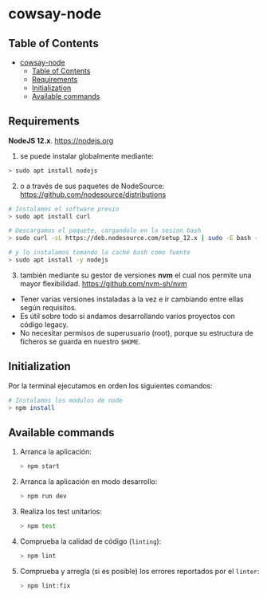 # cowsay-node

## Table of Contents

- [cowsay-node](#cowsay-node)
  - [Table of Contents](#table-of-contents)
  - [Requirements](#requirements)
  - [Initialization](#initialization)
  - [Available commands](#available-commands)

## Requirements

**NodeJS 12.x**. https://nodejs.org

1. se puede instalar globalmente mediante:
```bash
> sudo apt install nodejs
```
2. o a través de sus paquetes de NodeSource:
  https://github.com/nodesource/distributions
```bash
# Instalamos el software previo
> sudo apt install curl

# Descargamos el paquete, cargandolo en la sesion bash
> sudo curl -sL https://deb.nodesource.com/setup_12.x | sudo -E bash -

# y lo instalamos tomando la caché bash como fuente
> sudo apt install -y nodejs
```
3. también mediante su gestor de versiones **nvm** el cual nos permite una mayor flexibilidad.
  https://github.com/nvm-sh/nvm
  - Tener varias versiones instaladas a la vez e ir cambiando entre ellas según requisitos.
  - Es útil sobre todo si andamos desarrollando varios proyectos con código legacy.
  - No necesitar permisos de superusuario (root), porque su estructura de ficheros se guarda en nuestro `$HOME`.

## Initialization

Por la terminal ejecutamos en orden los siguientes comandos:

```bash
# Instalamos los modulos de node
> npm install

```

## Available commands

1. Arranca la aplicación:
    ```bash
    > npm start
    ```
2. Arranca la aplicación en modo desarrollo:
    ```bash
    > npm run dev
    ```
3. Realiza los test unitarios:
    ```bash
    > npm test
    ```
4. Comprueba la calidad de código (`linting`):
    ```bash
    > npm lint
    ```
5. Comprueba y arregla (si es posible) los errores reportados por el `linter`:
    ```bash
    > npm lint:fix
    ```
